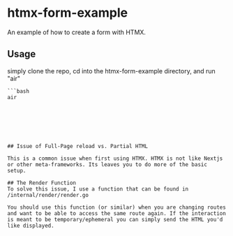 # htmx-form-example
An example of how to create a form with HTMX.

## Usage
simply clone the repo, cd into the htmx-form-example directory, and run "air"

```
```bash
air
```
```
```
```





## Issue of Full-Page reload vs. Partial HTML

This is a common issue when first using HTMX. HTMX is not like Nextjs or other meta-frameworks. Its leaves you to do more of the basic setup. 

## The Render Function
To solve this issue, I use a function that can be found in /internal/render/render.go

You should use this function (or similar) when you are changing routes and want to be able to access the same route again. If the interaction is meant to be temporary/ephemeral you can simply send the HTML you'd like displayed.


